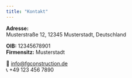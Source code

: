 ```yaml
---
title: "Kontakt"
---
```


**Adresse:**  
Musterstraße 12, 12345 Musterstadt, Deutschland  

**OIB:** 12345678901  
**Firmensitz:** Musterstadt  

📧 info@fgconstruction.de  
📞 +49 123 456 7890
